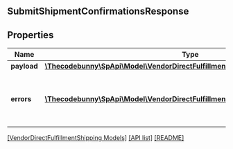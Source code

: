 ## SubmitShipmentConfirmationsResponse

## Properties

Name | Type | Description | Notes
------------ | ------------- | ------------- | -------------
**payload** | [**\Thecodebunny\SpApi\Model\VendorDirectFulfillmentShipping\TransactionReference**](TransactionReference.md) |  | [optional]
**errors** | [**\Thecodebunny\SpApi\Model\VendorDirectFulfillmentShipping\Error[]**](Error.md) | A list of error responses returned when a request is unsuccessful. | [optional]

[[VendorDirectFulfillmentShipping Models]](../) [[API list]](../../Api) [[README]](../../../README.md)
